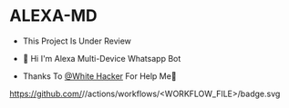 # ALEXA-MD
- This Project Is Under Review

- 👋 Hi I'm Alexa Multi-Device Whatsapp Bot

- Thanks To <a href="https://github.com/nethsaragimhan"> @White Hacker</a> For Help Me🧡

https://github.com/<OWNER>/<REPOSITORY>/actions/workflows/<WORKFLOW_FILE>/badge.svg
